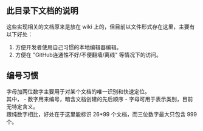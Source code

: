 
## 此目录下文档的说明

这些实现相关的文档原来是放在 wiki 上的，但目前以文件形式存在这里，主要有以下好处：

1. 方便开发者使用自己习惯的本地编辑器编辑。
2. 方便在 "GitHub连通性不好/不便翻墙/离线" 等情况下的访问。

## 编号习惯

字母加两位数字主要用于对某个文档的唯一识别和快速定位。  
其中，
    - 数字用来编号，暗含文档创建的先后顺序
    - 字母可用于表示类别，目前无特定含义。   
跟纯数字相比，好处在于这里能标识 26*99 个文档，而三位数字最大只包含 999 个。

